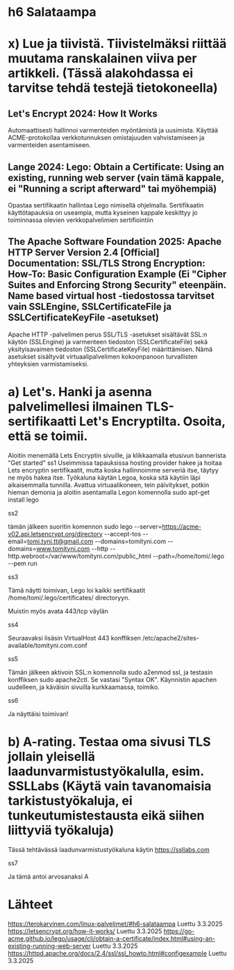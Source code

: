 # h6 Salataampa
# x) Lue ja tiivistä. Tiivistelmäksi riittää muutama ranskalainen viiva per artikkeli. (Tässä alakohdassa ei tarvitse tehdä testejä tietokoneella)

## Let's Encrypt 2024: How It Works
Automaattisesti hallinnoi varmenteiden myöntämistä ja uusimista.
Käyttää ACME-protokollaa verkkotunnuksen omistajuuden vahvistamiseen ja varmenteiden asentamiseen.

## Lange 2024: Lego: Obtain a Certificate: Using an existing, running web server (vain tämä kappale, ei "Running a script afterward" tai myöhempiä)
Opastaa sertifikaatin hallintaa Lego nimisellä ohjelmalla.
Sertifikaatin käyttötapauksia on useampia, mutta kyseinen kappale keskittyy jo toiminnassa olevien verkkopalvelimien sertifiointiin

## The Apache Software Foundation 2025: Apache HTTP Server Version 2.4 [Official] Documentation: SSL/TLS Strong Encryption: How-To: Basic Configuration Example (Ei "Cipher Suites and Enforcing Strong Security" eteenpäin. Name based virtual host -tiedostossa tarvitset vain SSLEngine, SSLCertificateFile ja SSLCertificateKeyFile -asetukset)
Apache HTTP -palvelimen perus SSL/TLS -asetukset sisältävät SSL:n käytön (SSLEngine) ja varmenteen tiedoston (SSLCertificateFile) sekä yksityisavaimen tiedoston (SSLCertificateKeyFile) määrittämisen.
Nämä asetukset sisältyvät virtuaalipalvelimen kokoonpanoon turvallisten yhteyksien varmistamiseksi.

# a) Let's. Hanki ja asenna palvelimellesi ilmainen TLS-sertifikaatti Let's Encryptilta. Osoita, että se toimii. 
Aloitin menemällä Lets Encryptin sivuille, ja klikkaamalla etusivun bannerista "Get started"
ss1
Useimmissa tapauksissa hosting provider hakee ja hoitaa Lets encryptin sertifikaatit, mutta koska hallinnoimme serveriä itse, täytyy ne myös hakea itse. Työkaluna käytän Legoa, koska sitä käytiin läpi aikaisemmalla tunnilla. Avattua virtuaalikoneen, tein päivitykset, potkin hieman demonia ja aloitin asentamalla Legon komennolla sudo apt-get install lego

ss2


tämän jälkeen suoritin komennon sudo lego --server=https://acme-v02.api.letsencrypt.org/directory      --accept-tos      --email=tomi.tyni.tt@gmail.com      --domains=tomityni.com --domains=www.tomityni.com      --http --http.webroot=/var/www/tomityni.com/public_html      --path=/home/tomi/.lego      --pem run

ss3

Tämä näytti toimivan, Lego loi kaikki sertifikaatit /home/tomi/.lego/certificates/ directoryyn.

Muistin myös avata 443/tcp väylän

ss4

Seuraavaksi lisäsin VirtualHost 443 konffiksen /etc/apache2/sites-available/tomityni.com.conf

ss5

Tämän jälkeen aktivoin SSL:n komennolla sudo a2enmod ssl, ja testasin konffiksen sudo apache2ctl. Se vastasi "Syntax OK". Käynnistin apachen uudelleen, ja käväisin sivuilla kurkkaamassa, toimiko.

ss6

Ja näyttäisi toimivan!

# b) A-rating. Testaa oma sivusi TLS jollain yleisellä laadunvarmistustyökalulla, esim. SSLLabs (Käytä vain tavanomaisia tarkistustyökaluja, ei tunkeutumistestausta eikä siihen liittyviä työkaluja)

Tässä tehtävässä laadunvarmistustyökaluna käytin https://ssllabs.com 

ss7 

Ja tämä antoi arvosanaksi A


# Lähteet

https://terokarvinen.com/linux-palvelimet/#h6-salataampa Luettu 3.3.2025
https://letsencrypt.org/how-it-works/ Luettu 3.3.2025
https://go-acme.github.io/lego/usage/cli/obtain-a-certificate/index.html#using-an-existing-running-web-server Luettu 3.3.2025
https://httpd.apache.org/docs/2.4/ssl/ssl_howto.html#configexample Luettu 3.3.2025
